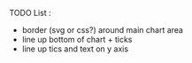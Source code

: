 TODO List :

- border (svg or css?) around main chart area
- line up bottom of chart + ticks
- line up tics and text on y axis